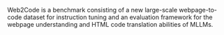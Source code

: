 Web2Code is a benchmark consisting of a new large-scale webpage-to-code dataset for instruction tuning and an evaluation framework for the webpage understanding and HTML code translation abilities of MLLMs.
